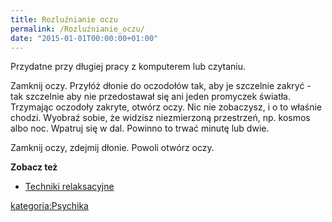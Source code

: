```yaml
---
title: Rozluźnianie oczu
permalink: /Rozluźnianie_oczu/
date: "2015-01-01T00:00:00+01:00"
---
```


Przydatne przy długiej pracy z komputerem lub czytaniu.

Zamknij oczy. Przyłóż dłonie do oczodołów tak, aby je szczelnie zakryć - tak szczelnie aby nie przedostawał się ani jeden promyczek światła. Trzymając oczodoły zakryte, otwórz oczy. Nic nie zobaczysz, i o to właśnie chodzi. Wyobraź sobie, że widzisz niezmierzoną przestrzeń, np. kosmos albo noc. Wpatruj się w dal. Powinno to trwać minutę lub dwie.

Zamknij oczy, zdejmij dłonie. Powoli otwórz oczy.

**Zobacz też**

-   [Techniki relaksacyjne](/atopedia/Techniki_relaksacyjne "wikilink")

[kategoria:Psychika](/atopedia/kategoria:Psychika "wikilink")